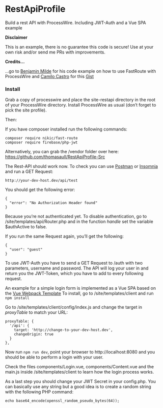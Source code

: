# RestApiProfile
Build a rest API with ProcessWire. Including JWT-Auth and a Vue SPA example

**Disclaimer**

This is an example, there is no guarantee this code is secure! Use at your own risk and/or send me PRs with improvements.

**Credits…**

…go to [Benjamin Milde](https://github.com/LostKobrakai) for his code example on how to use FastRoute with ProcessWire and [Camilo Castro](https://gist.github.com/clsource) for this [Gist](https://gist.github.com/clsource/dc7be74afcbfc5fe752c)

### Install

Grab a copy of processwire and place the site-restapi directory in the root of your ProcessWire directory. Install ProcessWire as usual (don’t forget to pick the site profile).

Then:

If you have composer installed run the following commands:
```
composer require nikic/fast-route
composer require firebase/php-jwt
```

Alternatively, you can grab the /vendor folder over here: https://github.com/thomasaull/RestApiProfile-Src

The Rest-API should work now. To check you can use [Postman](https://www.getpostman.com/) or [Insomnia](https://insomnia.rest/) and run a GET Request:

`http://your-dev-host.dev/api/test`

You should get the following error:

```
{
  "error": "No Authorization Header found"
}
```

Because you’re not authenticated yet. To disable authentication, go to /site/templates/api/Router.php and in the function *handle* set the variable $authActive to false.

If you run the same Request again, you’ll get the following:
```
{
  "user": "guest"
}
```

To use JWT-Auth you have to send a GET Request to /auth with two parameters, username and password. The API will log your user in and return you the JWT-Token, which you have to add to every following request.

An example for a simple login form is implemented as a Vue SPA based on the [Vue Webpack Template](https://github.com/vuejs-templates/webpack)
To install, go to /site/templates/client and run `npm install`

Go to /site/templates/client/config/index.js and change the target in *proxyTable* to match your URL:

```
proxyTable: {
  '/api': {
    target: 'http://change-to-your-dev-host.dev',
    changeOrigin: true
  }
},
```

Now run `npm run dev`, point your browser to http://localhost:8080 and you should be able to perform a login with your user.

Check the files components/Login.vue, components/Content.vue and the main.js inside /site/templates/client to learn how the login process works.

As a last step you should change your JWT Secret in your config.php. You can basically use any string but a good idea is to create a random string with the following PHP command:

`echo base64_encode(openssl_random_pseudo_bytes(64));`
